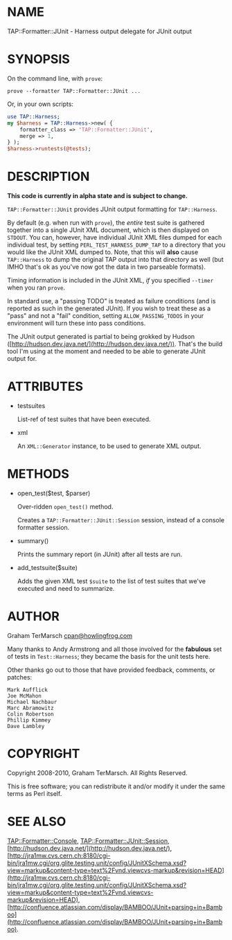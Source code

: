 # NAME

TAP::Formatter::JUnit - Harness output delegate for JUnit output

# SYNOPSIS

On the command line, with `prove`:

```
prove --formatter TAP::Formatter::JUnit ...
```

Or, in your own scripts:

```perl
use TAP::Harness;
my $harness = TAP::Harness->new( {
    formatter_class => 'TAP::Formatter::JUnit',
    merge => 1,
} );
$harness->runtests(@tests);
```

# DESCRIPTION

**This code is currently in alpha state and is subject to change.**

`TAP::Formatter::JUnit` provides JUnit output formatting for `TAP::Harness`.

By default (e.g. when run with `prove`), the _entire_ test suite is gathered
together into a single JUnit XML document, which is then displayed on `STDOUT`.
You can, however, have individual JUnit XML files dumped for each individual
test, by setting `PERL_TEST_HARNESS_DUMP_TAP` to a directory that you would
like the JUnit XML dumped to.  Note, that this will **also** cause
`TAP::Harness` to dump the original TAP output into that directory as well (but
IMHO that's ok as you've now got the data in two parseable formats).

Timing information is included in the JUnit XML, _if_ you specified `--timer`
when you ran `prove`.

In standard use, a "passing TODO" is treated as failure conditions (and is
reported as such in the generated JUnit).  If you wish to treat these as a
"pass" and not a "fail" condition, setting `ALLOW_PASSING_TODOS` in your
environment will turn these into pass conditions.

The JUnit output generated is partial to being grokked by Hudson
([http://hudson.dev.java.net/](http://hudson.dev.java.net/)).  That's the build tool I'm using at the
moment and needed to be able to generate JUnit output for.

# ATTRIBUTES

- testsuites

    List-ref of test suites that have been executed.

- xml

    An `XML::Generator` instance, to be used to generate XML output.

# METHODS

- open\_test($test, $parser)

    Over-ridden `open_test()` method.

    Creates a `TAP::Formatter::JUnit::Session` session, instead of a console
    formatter session.

- summary()

    Prints the summary report (in JUnit) after all tests are run.

- add\_testsuite($suite)

    Adds the given XML test `$suite` to the list of test suites that we've
    executed and need to summarize.

# AUTHOR

Graham TerMarsch <cpan@howlingfrog.com>

Many thanks to Andy Armstrong and all those involved for the **fabulous** set of
tests in `Test::Harness`; they became the basis for the unit tests here.

Other thanks go out to those that have provided feedback, comments, or patches:

```
Mark Aufflick
Joe McMahon
Michael Nachbaur
Marc Abramowitz
Colin Robertson
Phillip Kimmey
Dave Lambley
```

# COPYRIGHT

Copyright 2008-2010, Graham TerMarsch.  All Rights Reserved.

This is free software; you can redistribute it and/or modify it under the same
terms as Perl itself.

# SEE ALSO

[TAP::Formatter::Console](https://metacpan.org/pod/TAP%3A%3AFormatter%3A%3AConsole),
[TAP::Formatter::JUnit::Session](https://metacpan.org/pod/TAP%3A%3AFormatter%3A%3AJUnit%3A%3ASession),
[http://hudson.dev.java.net/](http://hudson.dev.java.net/),
[http://jra1mw.cvs.cern.ch:8180/cgi-bin/jra1mw.cgi/org.glite.testing.unit/config/JUnitXSchema.xsd?view=markup&content-type=text%2Fvnd.viewcvs-markup&revision=HEAD](http://jra1mw.cvs.cern.ch:8180/cgi-bin/jra1mw.cgi/org.glite.testing.unit/config/JUnitXSchema.xsd?view=markup&content-type=text%2Fvnd.viewcvs-markup&revision=HEAD),
[http://confluence.atlassian.com/display/BAMBOO/JUnit+parsing+in+Bamboo](http://confluence.atlassian.com/display/BAMBOO/JUnit+parsing+in+Bamboo).
